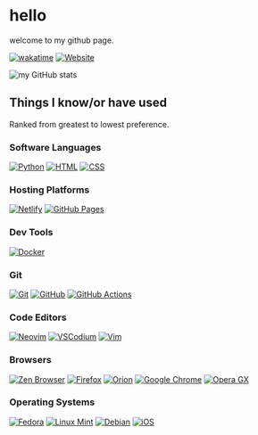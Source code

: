 # hello
welcome to my github page.

[![wakatime](https://wakatime.com/badge/user/6cf55f37-3a94-4bd7-9c21-e0334f3b590c.svg)](https://wakatime.com/@6cf55f37-3a94-4bd7-9c21-e0334f3b590c)
[![Website](https://img.shields.io/website-up-down-green-red/http/shields.io.svg)](https://stainlesteel.netlify.app)

![my GitHub stats](https://github-readme-stats.vercel.app/api?username=stainlesteel&show_icons=true&theme=vue-dark)

## Things I know/or have used
Ranked from greatest to lowest preference.
### Software Languages
[![Python](https://img.shields.io/badge/Python-3776AB?logo=python&logoColor=fff)](#)
[![HTML](https://img.shields.io/badge/HTML-%23E34F26.svg?logo=html5&logoColor=white)](#)
[![CSS](https://img.shields.io/badge/CSS-639?logo=css&logoColor=fff)](#)
### Hosting Platforms
[![Netlify](https://img.shields.io/badge/Netlify-%23000000.svg?logo=netlify&logoColor=#00C7B7)](#)
[![GitHub Pages](https://img.shields.io/badge/GitHub%20Pages-121013?logo=github&logoColor=white)](#)
### Dev Tools
[![Docker](https://img.shields.io/badge/Docker-2496ED?logo=docker&logoColor=fff)](#)
### Git
[![Git](https://img.shields.io/badge/Git-F05032?logo=git&logoColor=fff)](#)
[![GitHub](https://img.shields.io/badge/GitHub-%23121011.svg?logo=github&logoColor=white)](#)
[![GitHub Actions](https://img.shields.io/badge/GitHub_Actions-2088FF?logo=github-actions&logoColor=white)](#)
### Code Editors
[![Neovim](https://img.shields.io/badge/Neovim-57A143?logo=neovim&logoColor=fff)](#)
[![VSCodium](https://img.shields.io/badge/VSCodium-2F80ED?logo=vscodium&logoColor=fff)](#)
[![Vim](https://img.shields.io/badge/Vim-%2311AB00.svg?logo=vim&logoColor=white)](#)
### Browsers
[![Zen Browser](https://img.shields.io/badge/Zen%20Browser-F76F53?logo=zenbrowser&logoColor=fff)](#)
[![Firefox](https://img.shields.io/badge/Firefox-FF7139?logo=Firefox&logoColor=white)](#)
[![Orion](https://img.shields.io/badge/Orion-006CFF?logo=safari&logoColor=fff)](#)
[![Google Chrome](https://img.shields.io/badge/Google%20Chrome-4285F4?logo=GoogleChrome&logoColor=white)](#)
[![Opera GX](https://img.shields.io/badge/Opera%20GX-EE2950?logo=operagx&logoColor=fff)](#)
### Operating Systems
[![Fedora](https://img.shields.io/badge/Fedora-51A2DA?logo=fedora&logoColor=fff)](#)
[![Linux Mint](https://img.shields.io/badge/Linux%20Mint-87CF3E?logo=linuxmint&logoColor=fff)](#)
[![Debian](https://img.shields.io/badge/Debian-A81D33?logo=debian&logoColor=fff)](#)
[![iOS](https://img.shields.io/badge/iOS-000000?&logo=apple&logoColor=white)](#)
